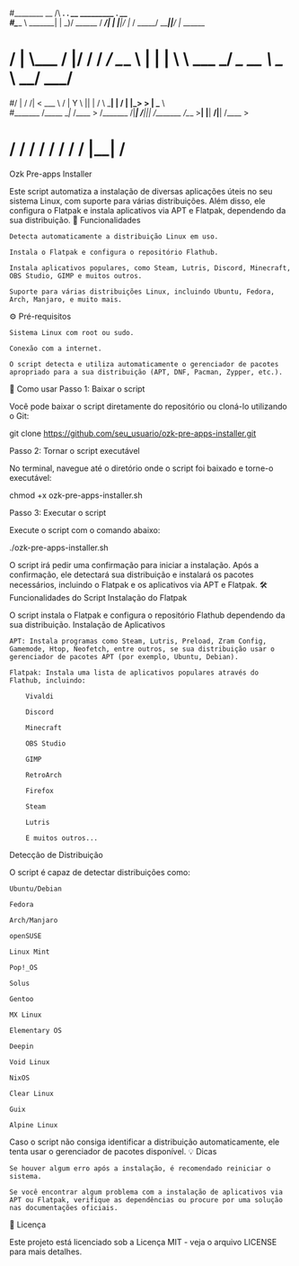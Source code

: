 #________          __   /\          _________.__    .__  __      _________            .__        __           
#\_____  \ _______|  | _)/ ______  /   _____/|  |__ |__|/  |_   /   _____/ ___________|__|______/  |_  ______ 
#  /   |   \\___   /  |/ / /  ___/  \_____  \ |  |  \|  \   __\  \_____  \_/ ___\_  __ \  \____ \   __\/  ___/ 
#/    |    \/    /|    <  \___ \   /        \|   Y  \  ||  |    /        \  \___|  | \/  |  |_> >  |  \___ \  
#\_______  /_____ \__|_ \/____  > /_______  /|___|  /__||__|   /_______  /\___  >__|  |__|   __/|__| /____  > 
#        \/      \/    \/     \/          \/      \/                   \/     \/         |__|             \/  
Ozk Pre-apps Installer

Este script automatiza a instalação de diversas aplicações úteis no seu sistema Linux, com suporte para várias distribuições. Além disso, ele configura o Flatpak e instala aplicativos via APT e Flatpak, dependendo da sua distribuição.
🚀 Funcionalidades

    Detecta automaticamente a distribuição Linux em uso.

    Instala o Flatpak e configura o repositório Flathub.

    Instala aplicativos populares, como Steam, Lutris, Discord, Minecraft, OBS Studio, GIMP e muitos outros.

    Suporte para várias distribuições Linux, incluindo Ubuntu, Fedora, Arch, Manjaro, e muito mais.

⚙️ Pré-requisitos

    Sistema Linux com root ou sudo.

    Conexão com a internet.

    O script detecta e utiliza automaticamente o gerenciador de pacotes apropriado para a sua distribuição (APT, DNF, Pacman, Zypper, etc.).

🔧 Como usar
Passo 1: Baixar o script

Você pode baixar o script diretamente do repositório ou cloná-lo utilizando o Git:

git clone https://github.com/seu_usuario/ozk-pre-apps-installer.git

Passo 2: Tornar o script executável

No terminal, navegue até o diretório onde o script foi baixado e torne-o executável:

chmod +x ozk-pre-apps-installer.sh

Passo 3: Executar o script

Execute o script com o comando abaixo:

./ozk-pre-apps-installer.sh

O script irá pedir uma confirmação para iniciar a instalação. Após a confirmação, ele detectará sua distribuição e instalará os pacotes necessários, incluindo o Flatpak e os aplicativos via APT e Flatpak.
🛠️ Funcionalidades do Script
Instalação do Flatpak

O script instala o Flatpak e configura o repositório Flathub dependendo da sua distribuição.
Instalação de Aplicativos

    APT: Instala programas como Steam, Lutris, Preload, Zram Config, Gamemode, Htop, Neofetch, entre outros, se sua distribuição usar o gerenciador de pacotes APT (por exemplo, Ubuntu, Debian).

    Flatpak: Instala uma lista de aplicativos populares através do Flathub, incluindo:

        Vivaldi

        Discord

        Minecraft

        OBS Studio

        GIMP

        RetroArch

        Firefox

        Steam

        Lutris

        E muitos outros...

Detecção de Distribuição

O script é capaz de detectar distribuições como:

    Ubuntu/Debian

    Fedora

    Arch/Manjaro

    openSUSE

    Linux Mint

    Pop!_OS

    Solus

    Gentoo

    MX Linux

    Elementary OS

    Deepin

    Void Linux

    NixOS

    Clear Linux

    Guix

    Alpine Linux

Caso o script não consiga identificar a distribuição automaticamente, ele tenta usar o gerenciador de pacotes disponível.
💡 Dicas

    Se houver algum erro após a instalação, é recomendado reiniciar o sistema.

    Se você encontrar algum problema com a instalação de aplicativos via APT ou Flatpak, verifique as dependências ou procure por uma solução nas documentações oficiais.

📜 Licença

Este projeto está licenciado sob a Licença MIT - veja o arquivo LICENSE para mais detalhes.
